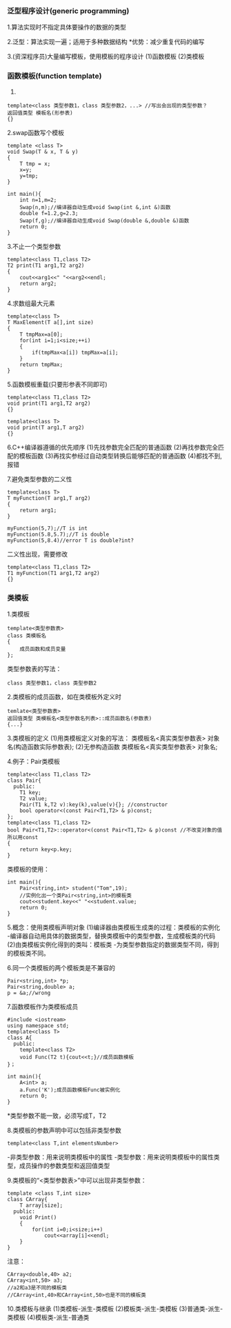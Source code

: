 ### 泛型程序设计(generic programming)
1.算法实现时不指定具体要操作的数据的类型

2.泛型：算法实现一遍；适用于多种数据结构
*优势：减少重复代码的编写

3.(资深程序员)大量编写模板，使用模板的程序设计
(1)函数模板
(2)类模板

### 函数模板(function template)
1.

```
template<class 类型参数1，class 类型参数2，...> //写出会出现的类型参数？
返回值类型 模板名(形参表)
{}
```

2.swap函数写个模板

```
template <class T>
void Swap(T & x, T & y)
{
	T tmp = x;
	x=y;
	y=tmp;
}

int main(){
	int n=1,m=2;
	Swap(n,m);//编译器自动生成void Swap(int &,int &)函数
	double f=1.2,g=2.3;
	Swap(f,g);//编译器自动生成void Swap(double &,double &)函数
	return 0;
}

```

3.不止一个类型参数

```
template<class T1,class T2>
T2 print(T1 arg1,T2 arg2)
{
	cout<<arg1<<" "<<arg2<<endl;
	return arg2;
}
```

4.求数组最大元素

```
template<class T>
T MaxElement(T a[],int size)
{
	T tmpMax=a[0];
	for(int i=1;i<size;++i)
	{
		if(tmpMax<a[i]) tmpMax=a[i];
	}
	return tmpMax;
}
```

5.函数模板重载(只要形参表不同即可)

```
template<class T1,class T2>
void print(T1 arg1,T2 arg2)
{}

template<class T>
void print(T arg1,T arg2)
{}
```

6.C++编译器遵循的优先顺序
(1)先找参数完全匹配的普通函数
(2)再找参数完全匹配的模板函数
(3)再找实参经过自动类型转换后能够匹配的普通函数
(4)都找不到,报错

7.避免类型参数的二义性

```
template<class T>
T myFunction(T arg1,T arg2)
{
	return arg1;
}
```

```
myFunction(5,7);//T is int
myFunction(5.8,5.7);//T is double
myFunction(5,8.4)//error T is double?int?
```

二义性出现，需要修改

```
template<class T1,class T2>
T1 myFunction(T1 arg1,T2 arg2)
{}
```

### 类模板
1.类模板

```
template<类型参数表>
class 类模板名
{
	成员函数和成员变量
};
```

类型参数表的写法：

```
class 类型参数1，class 类型参数2
```

2.类模板的成员函数，如在类模板外定义时

```
temlate<类型参数表>
返回值类型 类模板名<类型参数名列表>::成员函数名(参数表)
{...}
```

3.类模板的定义
(1)用类模板定义对象的写法：
类模板名<真实类型参数表> 对象名(构造函数实际参数表);
(2)无参构造函数
类模板名<真实类型参数表> 对象名;

4.例子：Pair类模板

```
template<class T1,class T2>
class Pair{
  public:
	T1 key;
	T2 value;
	Pair(T1 k,T2 v):key(k),value(v){}; //constructor
	bool operator<(const Pair<T1,T2> & p)const;
};
template<class T1,class T2>
bool Pair<T1,T2>::operator<(const Pair<T1,T2> & p)const //不改变对象的值所以用const
{
	return key<p.key;
}
```

类模板的使用：

```
int main(){
	Pair<string,int> student("Tom",19);
	//实例化出一个类Pair<string,int>的模板类
	cout<<student.key<<" "<<student.value;
	return 0;
}
```

5.概念：使用类模板声明对象
(1)编译器由类模板生成类的过程：类模板的实例化
-编译器自动用具体的数据类型，替换类模板中的类型参数，生成模板类的代码
(2)由类模板实例化得到的类叫：模板类
-为类型参数指定的数据类型不同，得到的模板类不同。

6.同一个类模板的两个模板类是不兼容的

```
Pair<string,int> *p;
Pair<string,double> a;
p = &a;//wrong
```

7.函数模板作为类模板成员

```
#include <iostream>
using namespace std;
template<class T>
class A{
  public:
	template<class T2>
	void Func(T2 t){cout<<t;}//成员函数模板
}；

int main(){
	A<int> a;
	a.Func('K');成员函数模板Func被实例化
	return 0;
}
```
*类型参数不能一致，必须写成T，T2

8.类模板的参数声明中可以包括非类型参数
```
template<class T,int elementsNumber>
```
-非类型参数：用来说明类模板中的属性
-类型参数：用来说明类模板中的属性类型，成员操作的参数类型和返回值类型

9.类模板的“<类型参数表>”中可以出现非类型参数：

```
template <class T,int size>
class CArray{
	T array[size];
  public:
	void Print()
	{
		for(int i=0;i<size;i++)
			cout<<array[i]<<endl;
	}
}
```

注意：

```
CArray<double,40> a2;
CArray<int,50> a3;
//a2和a3是不同的模板类
//CArray<int,40>和CArray<int,50>也是不同的模板类
```

10.类模板与继承
(1)类模板-派生-类模板
(2)模板类-派生-类模板
(3)普通类-派生-类模板
(4)模板类-派生-普通类
